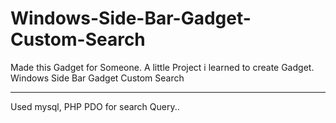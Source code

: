 Windows-Side-Bar-Gadget-Custom-Search
=====================================

Made this Gadget for Someone.
A little Project i learned to create Gadget.
Windows Side Bar Gadget Custom Search


----------------------------
Used mysql, PHP PDO for search Query..

